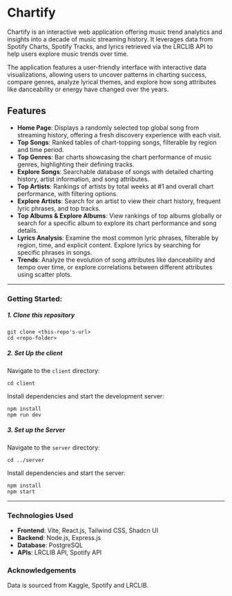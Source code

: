# Chartify

Chartify is an interactive web application offering music trend analytics and insights into a decade of music streaming history. It leverages data from Spotify Charts, Spotify Tracks, and lyrics retrieved via the LRCLIB API to help users explore music trends over time.

The application features a user-friendly interface with interactive data visualizations, allowing users to uncover patterns in charting success, compare genres, analyze lyrical themes, and explore how song attributes like danceability or energy have changed over the years.

## Features
- **Home Page**: Displays a randomly selected top global song from streaming history, offering a fresh discovery experience with each visit.
- **Top Songs**: Ranked tables of chart-topping songs, filterable by region and time period.
- **Top Genres**: Bar charts showcasing the chart performance of music genres, highlighting their defining tracks.
- **Explore Songs**: Searchable database of songs with detailed charting history, artist information, and song attributes.
- **Top Artists**: Rankings of artists by total weeks at #1 and overall chart performance, with filtering options.
- **Explore Artists**: Search for an artist to view their chart history, frequent lyric phrases, and top tracks.
- **Top Albums & Explore Albums**: View rankings of top albums globally or search for a specific album to explore its chart performance and song details.
- **Lyrics Analysis**: Examine the most common lyric phrases, filterable by region, time, and explicit content. Explore lyrics by searching for specific phrases in songs.
- **Trends**: Analyze the evolution of song attributes like danceability and tempo over time, or explore correlations between different attributes using scatter plots.

---

### Getting Started:
##### 1. Clone this repository
```
git clone <this-repo's-url>
cd <repo-folder>
```

##### 2. Set Up the client

Navigate to the `client` directory:
```
cd client
```
Install dependencies and start the development server:
```
npm install
npm run dev
```

##### 3. Set up the Server
Navigate to the `server` directory:

```
cd ../server
```
Install dependencies and start the server:
```
npm install
npm start
```

---
### Technologies Used
- **Frontend**: Vite, React.js, Tailwind CSS, Shadcn UI
- **Backend**: Node.js, Express.js
- **Database**: PostgreSQL
- **APIs**: LRCLIB API, Spotify API

### Acknowledgements
Data is sourced from Kaggle, Spotify and LRCLIB.


